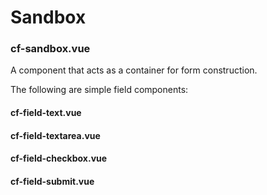 # Sandbox
### cf-sandbox.vue
A component that acts as a container for form construction.

The following are simple field components:
#### cf-field-text.vue  
#### cf-field-textarea.vue  
#### cf-field-checkbox.vue  
#### cf-field-submit.vue
